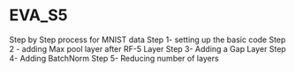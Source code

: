 # EVA_S5

Step by Step process for MNIST data 
 Step 1- setting up the basic code
 Step 2 - adding Max pool layer after RF-5 Layer
 Step 3- Adding a Gap Layer
 Step 4- Adding BatchNorm
 Step 5- Reducing number of layers
